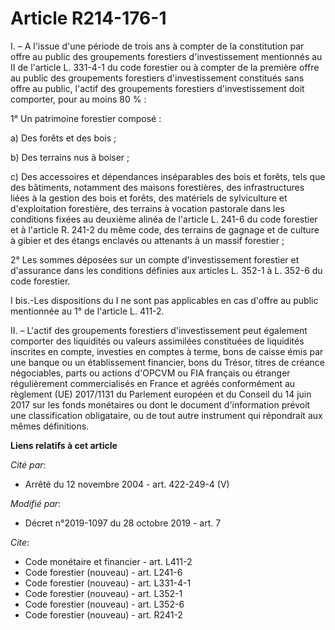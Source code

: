 # Article R214-176-1

I. – A l'issue d'une période de trois ans à compter de la constitution par offre au public des groupements forestiers
d'investissement mentionnés au  II de l'article L. 331-4-1 du code forestier  ou à compter de la première offre au public des
groupements forestiers d'investissement constitués sans offre au public, l'actif des groupements forestiers d'investissement
doit comporter, pour au moins 80 % : 

1° Un patrimoine forestier composé : 

a) Des forêts et des bois ; 

b) Des terrains nus à boiser ; 

c) Des accessoires et dépendances inséparables des bois et forêts, tels que des bâtiments, notamment des maisons forestières,
des infrastructures liées à la gestion des bois et forêts, des matériels de sylviculture et d'exploitation forestière, des
terrains à vocation pastorale dans les conditions fixées au  deuxième alinéa de l'article L. 241-6 du code forestier  et à
l'article R. 241-2 du même code, des terrains de gagnage et de culture à gibier et des étangs enclavés ou attenants à un
massif forestier ; 

2° Les sommes déposées sur un compte d'investissement forestier et d'assurance dans les conditions définies aux articles L.
352-1 à L. 352-6 du code forestier. 

I bis.-Les dispositions du I ne sont pas applicables en cas d'offre au public mentionnée au 1° de l'article L. 411-2. 

II. – L'actif des groupements forestiers d'investissement peut également comporter des liquidités ou valeurs assimilées
constituées de liquidités inscrites en compte, investies en comptes à terme, bons de caisse émis par une banque ou un
établissement financier, bons du Trésor, titres de créance négociables, parts ou actions d'OPCVM ou FIA français ou étranger
régulièrement commercialisés en France et agréés conformément au règlement (UE) 2017/1131 du Parlement européen et du Conseil
du 14 juin 2017 sur les fonds monétaires ou dont le document d'information prévoit une classification obligataire, ou de tout
autre instrument qui répondrait aux mêmes définitions.

**Liens relatifs à cet article**

_Cité par_:

  - Arrêté du 12 novembre 2004 - art. 422-249-4 (V)

_Modifié par_:

  - Décret n°2019-1097 du 28 octobre 2019 - art. 7

_Cite_:

  - Code monétaire et financier - art. L411-2
  - Code forestier (nouveau) - art. L241-6
  - Code forestier (nouveau) - art. L331-4-1
  - Code forestier (nouveau) - art. L352-1
  - Code forestier (nouveau) - art. L352-6
  - Code forestier (nouveau) - art. R241-2
